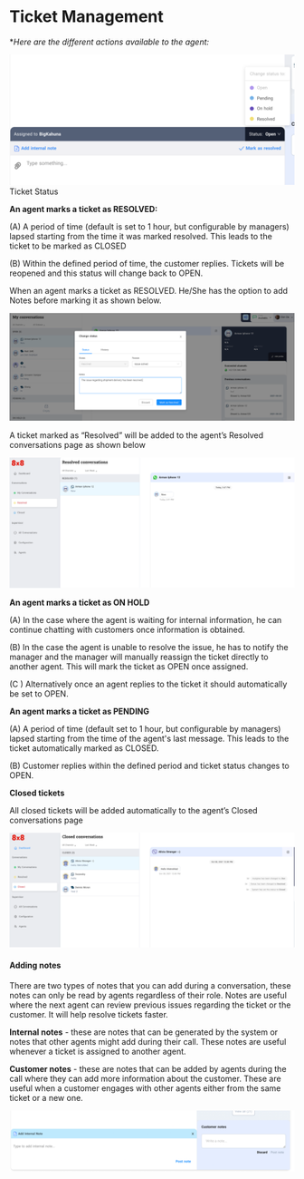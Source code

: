 # Ticket Management

\**Here are the different actions available to the agent:*  

![1456](../images/c166bb3-Ticket_resolution.png "Ticket resolution.png")Ticket Status

**An agent marks a ticket as RESOLVED:**  

(A) A period of time (default is set to 1 hour, but configurable by managers) lapsed starting from the time it was marked resolved. This leads to the ticket to be marked as CLOSED  

(B) Within the defined period of time, the customer replies. Tickets will be reopened and this status will change back to OPEN.

When an agent marks a ticket as RESOLVED. He/She has the option to add Notes before marking it as shown below.

![1600](../images/1c093ee-Ticket_.png "Ticket .png")
  
A ticket marked as “Resolved” will be added to the agent’s Resolved conversations page as shown below

![1600](../images/e76f58c-Resolved.png "Resolved.png")
  
**An agent marks a ticket as ON HOLD**  

(A) In the case where the agent is waiting for internal information, he can continue chatting with customers once information is obtained.  

(B) In the case the agent is unable to resolve the issue, he has to notify the manager and the manager will manually reassign the ticket directly to another agent. This will mark the ticket as OPEN once assigned.  

(C ) Alternatively once an agent replies to the ticket it should automatically be set to OPEN.

**An agent marks a ticket as PENDING**  

(A) A period of time (default set to 1 hour, but configurable by managers) lapsed starting from the time of the agent's last message. This leads to the ticket automatically marked as CLOSED.  

(B) Customer replies within the defined period and ticket status changes to OPEN.

**Closed tickets**

All closed tickets will be added automatically to the agent’s Closed conversations page

![1600](../images/b2d1f21-closed.png "closed.png")
  
#### Adding notes

There are two types of notes that you can add during a conversation, these notes can only be read by agents regardless of their role. Notes are useful where the next agent can review previous issues regarding the ticket or the customer. It will help resolve tickets faster.

**Internal notes** - these are notes that can be generated by the system or notes that other agents might add during their call. These notes are useful whenever a ticket is assigned to another agent.

**Customer notes** - these are notes that can be added by agents during the call where they can add more information about the customer. These are useful when a customer engages with other agents either from the same ticket or a new one.

![1600](../images/1f78960-notes.png "notes.png")
